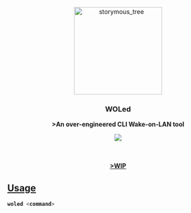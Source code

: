 <p align="center">
  <img src="https://github.com/aleixfortm/gowol/assets/95043218/1bce0a50-3bdb-42ef-82c5-ce158e18938f" alt="storymous_tree" width="200" height="auto">
</p>


### **<p align="center">WOLed</p>**

<p align="center"><strong>>An over-engineered CLI Wake-on-LAN tool</p>

<div align="center">
  <a href="https://skillicons.dev">
    <img src="https://skillicons.dev/icons?i=go" /
  </a>
</div>

<br>
<br>

<p align="center"><strong>>WIP</p>

## Usage
```go
woled <command>
```
